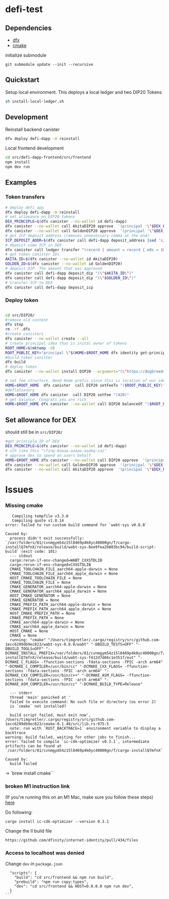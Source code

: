 # defi-test


## Dependencies

- [dfx](https://smartcontracts.org/docs/developers-guide/install-upgrade-remove.html)
- [cmake](https://cmake.org/)

initialize submodule

```
git submodule update --init --recursive
```

## Quickstart

Setup local environment. This deploys a local ledger and two DIP20 Tokens 

```bash
sh install-local-ledger.sh 
```

## Development

Reinstall backend canister

```bash
dfx deploy defi-dapp -m reinstall
```

Local frontend development

```bash
cd src/defi-dapp-frontend/src/frontend
npm install
npm dev run
```


## Examples

### Token transfers

```bash
# deploy defi app
dfx deploy defi-dapp -m reinstall
# set allowance on DIP20 tokens
DEX_PRINCIPLE=$(dfx canister --no-wallet id defi-dapp)
dfx canister --no-wallet call AkitaDIP20 approve  '(principal '\"$DEX_PRINCIPLE\"',10000000)'
dfx canister --no-wallet call GoldenDIP20 approve  '(principal '\"$DEX_PRINCIPLE\"',10000000)'
# get ICP deposit address (removes unnesessary comma at the end)
ICP_DEPOSIT_ADDR=$(dfx canister call defi-dapp deposit_address |sed 's/\(.*\),/\1 /' | tr -d '\n')
# deposit some ICP in DEX
dfx canister call ledger transfer "(record { amount = record { e8s = 1000000 }; to = $ICP_DEPOSIT_ADDR; fee = record { e8s = 10000}; memo = 1;})"
# get token canister IDs
AKITA_ID=$(dfx canister --no-wallet id AkitaDIP20)
GOLDEN_ID=$(dfx canister --no-wallet id GoldenDIP20)
# deposit DIP. The amount that was approved
dfx canister call defi-dapp deposit_dip "(\"$AKITA_ID\")"
dfx canister call defi-dapp deposit_dip "(\"$GOLDEN_ID\")"
# transfer ICP to DEX
dfx canister call defi-dapp deposit_icp
```

### Deploy token

```bash

cd src/DIP20/
#remove old content
dfx stop
rm -rf .dfx
#create canisters
dfx canister --no-wallet create --all
# create principal idea that is inital owner of tokens
ROOT_HOME=$(mktemp -d)  
ROOT_PUBLIC_KEY="principal \"$(HOME=$ROOT_HOME dfx identity get-principal)\""
#build token canister
dfx build
# deploy token
dfx canister --no-wallet install DIP20 --argument="(\"https://dogbreedslist.com/wp-content/uploads/2019/08/Are-Golden-Retrievers-easy-to-train.png\", \"Golden Coin\", \"DOG\", 8, 10000000000000000, $ROOT_PUBLIC_KEY, 10000)"

# set fee structure. Need Home prefix since this is location of our identity
HOME=$ROOT_HOME  dfx canister  call DIP20 setFeeTo "($ROOT_PUBLIC_KEY)"
#deflationary
HOME=$ROOT_HOME dfx canister  call DIP20 setFee "(420)" 
# get balance. Congrats you are rich
HOME=$ROOT_HOME dfx canister --no-wallet call DIP20 balanceOf "($ROOT_PUBLIC_KEY)"
``` 


## Set allowance for DEX

should still be in `src/DIP20/`

```bash
#get principle ID of DEX
DEX_PRINCIPLE=$(dfx canister --no-wallet id defi-dapp)
# sth like this "r7inp-6aaaa-aaaaa-aaabq-cai"
# approve dex to spend on users behalf
HOME=$ROOT_HOME dfx canister --no-wallet call DIP20 approve  '(principal '\"$DEX_PRINCIPLE\"',10000)'
dfx canister --no-wallet call GoldenDIP20 approve  '(principal '\"$DEX_PRINCIPLE\"',1000000)'
dfx canister --no-wallet call AkitaDIP20 approve  '(principal '\"$DEX_PRINCIPLE\"',1000000)'

``` 




# Issues

### Missing cmake

```
   Compiling tempfile v3.3.0
   Compiling quote v1.0.14
error: failed to run custom build command for `wabt-sys v0.8.0`

Caused by:
  process didn't exit successfully: `/var/folders/81/cvnmgym54z15l8469p4k0yc40000gn/T/cargo-installQ7mfnX/release/build/wabt-sys-8ee9fea2b803bc94/build-script-build` (exit code: 101)
  --- stdout
  cargo:rerun-if-env-changed=WABT_CXXSTDLIB
  cargo:rerun-if-env-changed=CXXSTDLIB
  CMAKE_TOOLCHAIN_FILE_aarch64-apple-darwin = None
  CMAKE_TOOLCHAIN_FILE_aarch64_apple_darwin = None
  HOST_CMAKE_TOOLCHAIN_FILE = None
  CMAKE_TOOLCHAIN_FILE = None
  CMAKE_GENERATOR_aarch64-apple-darwin = None
  CMAKE_GENERATOR_aarch64_apple_darwin = None
  HOST_CMAKE_GENERATOR = None
  CMAKE_GENERATOR = None
  CMAKE_PREFIX_PATH_aarch64-apple-darwin = None
  CMAKE_PREFIX_PATH_aarch64_apple_darwin = None
  HOST_CMAKE_PREFIX_PATH = None
  CMAKE_PREFIX_PATH = None
  CMAKE_aarch64-apple-darwin = None
  CMAKE_aarch64_apple_darwin = None
  HOST_CMAKE = None
  CMAKE = None
  running: "cmake" "/Users/timgretler/.cargo/registry/src/github.com-1ecc6299db9ec823/wabt-sys-0.8.0/wabt" "-DBUILD_TESTS=OFF" "-DBUILD_TOOLS=OFF" "-DCMAKE_INSTALL_PREFIX=/var/folders/81/cvnmgym54z15l8469p4k0yc40000gn/T/cargo-installQ7mfnX/release/build/wabt-sys-f412d7d66c1e351f/out" "-DCMAKE_C_FLAGS= -ffunction-sections -fdata-sections -fPIC -arch arm64" "-DCMAKE_C_COMPILER=/usr/bin/cc" "-DCMAKE_CXX_FLAGS= -ffunction-sections -fdata-sections -fPIC -arch arm64" "-DCMAKE_CXX_COMPILER=/usr/bin/c++" "-DCMAKE_ASM_FLAGS= -ffunction-sections -fdata-sections -fPIC -arch arm64" "-DCMAKE_ASM_COMPILER=/usr/bin/cc" "-DCMAKE_BUILD_TYPE=Release"

  --- stderr
  thread 'main' panicked at '
  failed to execute command: No such file or directory (os error 2)
  is `cmake` not installed?

  build script failed, must exit now', /Users/timgretler/.cargo/registry/src/github.com-1ecc6299db9ec823/cmake-0.1.48/src/lib.rs:975:5
  note: run with `RUST_BACKTRACE=1` environment variable to display a backtrace
warning: build failed, waiting for other jobs to finish...
error: failed to compile `ic-cdk-optimizer v0.3.1`, intermediate artifacts can be found at `/var/folders/81/cvnmgym54z15l8469p4k0yc40000gn/T/cargo-installQ7mfnX`

Caused by:
  build failed

```
-> `brew install cmake``

### broken M1 instruction link

(If you're running this on an M1 Mac, make sure you follow these steps) [here](https://github.com/dfinity/examples/tree/master/svelte-motoko-starter)

Do following:

```
cargo install ic-cdk-optimizer --version 0.3.1    

```
Change the II build file

```
https://github.com/dfinity/internet-identity/pull/434/files
```


### Access to localhost was denied


Change `dev` in `package.json`

````
  "scripts": {
    "build": "cd src/frontend && npm run build",
    "prebuild": "npm run copy:types",
    "dev": "cd src/frontend && HOST=0.0.0.0 npm run dev",
  }
```


